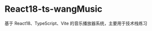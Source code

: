 <!--
 * @Version    : v1.00
 * @Author     : itchaox
 * @Date       : 2023-07-15 15:13
 * @LastAuthor : itchaox
 * @LastTime   : 2023-07-15 23:21
 * @desc       :
-->

# React18-ts-wangMusic

基于 React18、TypeScript、Vite 的音乐播放器系统，主要用于技术栈练习
